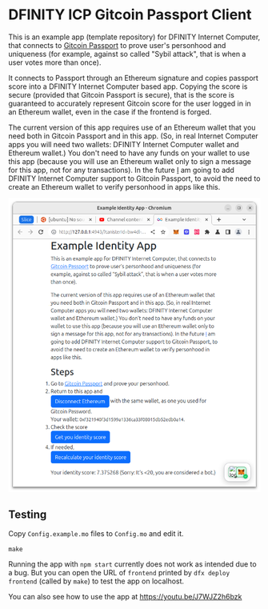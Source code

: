 # DFINITY ICP Gitcoin Passport Client

This is an example app (template repository) for DFINITY Internet Computer, that connects to [Gitcoin Passport](https://passport.gitcoin.co/) to prove user's personhood and uniqueness (for example, against so called "Sybil attack", that is when a user votes more than once).

It connects to Passport through an Ethereum signature and copies passport score into a DFINITY Internet Computer based app.
Copying the score is secure (provided that Gitcoin Passport is secure), that is the score is guaranteed to accurately
represent Gitcoin score for the user logged in in an Ethereum wallet, even in the case if the frontend is forged.

The current version of this app requires use of an Ethereum wallet that you need both in Gitcoin Passport and in this app. (So, in real Internet Computer apps you will need two wallets: DFINITY Internet Computer wallet and Ethereum wallet.) You don't need to have any funds on your wallet to use this app (because you will use an Ethereum wallet only to sign a message for this app, not for any transactions). In the future [I](https://portonvictor.org) am going to add DFINITY Internet Computer support to Gitcoin Passport, to avoid the need to create an Ethereum wallet to verify personhood in apps like this.

![screenshot](images/screenshot.png)

## Testing

Copy `Config.example.mo` files to `Config.mo` and edit it.

```
make
```

Running the app with `npm start` currently does not work as intended due to a bug.
But you can open the URL of `frontend` printed by `dfx deploy frontend` (called by `make`) to test the app on localhost.

You can also see how to use the app at https://youtu.be/J7WJZ2h6bzk